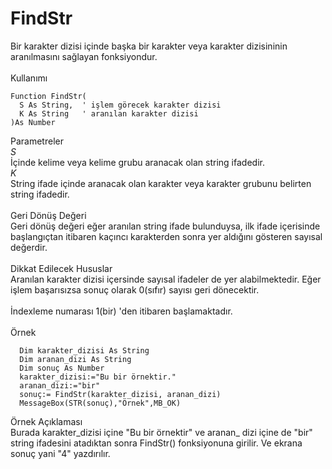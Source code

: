 # FindStr

Bir karakter dizisi içinde başka bir karakter veya karakter dizisininin aranılmasını sağlayan fonksiyondur.\
\
Kullanımı

```
Function FindStr(
  S As String,  ' işlem görecek karakter dizisi
  K As String   ' aranılan karakter dizisi
)As Number
```

Parametreler\
_S_\
İçinde kelime veya kelime grubu aranacak olan string ifadedir.\
_K_\
String ifade içinde aranacak olan karakter veya karakter grubunu belirten string ifadedir.\
\
Geri Dönüş Değeri\
Geri dönüş değeri eğer aranılan string ifade bulunduysa, ilk ifade içerisinde başlangıçtan itibaren kaçıncı karakterden sonra yer aldığını gösteren sayısal değerdir.\
\
Dikkat Edilecek Hususlar\
Aranılan karakter dizisi içersinde sayısal ifadeler de yer alabilmektedir. Eğer işlem başarısızsa sonuç olarak 0(sıfır) sayısı geri dönecektir.\
\
İndexleme numarası 1(bir) 'den itibaren başlamaktadır.\
\
Örnek

```
  Dim karakter_dizisi As String
  Dim aranan_dizi As String
  Dim sonuç As Number
  karakter_dizisi:="Bu bir örnektir."
  aranan_dizi:="bir"
  sonuç:= FindStr(karakter_dizisi, aranan_dizi)
  MessageBox(STR(sonuç),"Örnek",MB_OK)
```

Örnek Açıklaması\
Burada karakter\_dizisi içine "Bu bir örnektir" ve aranan\_ dizi içine de "bir" string ifadesini atadıktan sonra FindStr() fonksiyonuna girilir. Ve ekrana sonuç yani "4" yazdırılır.
